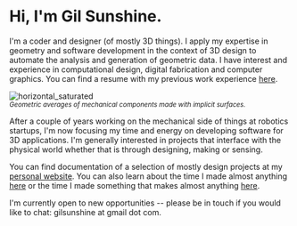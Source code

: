 # Hi, I'm Gil Sunshine. 

I'm a coder and designer (of mostly 3D things). I apply my expertise in geometry and software development in the context of 3D design to automate the analysis and generation of geometric data. I have interest and experience in computational design, digital fabrication and computer graphics. You can find a resume with my previous work experience [here](https://freight.cargo.site/m/Z2270970131166130798621844830858/250322_Gil-Sunshine.pdf).
<br>

![horizontal_saturated](https://github.com/user-attachments/assets/792b88dc-c384-41a9-9c27-279fc03efa47)
<br><sub>*Geometric averages of mechanical components made with implicit surfaces.*<sub>

After a couple of years working on the mechanical side of things at robotics startups, I'm now focusing my time and energy on developing software for 3D applications. I'm generally interested in projects that interface with the physical world whether that is through designing, making or sensing.

You can find documentation of a selection of mostly design projects at my [personal website](https://www.gilsunshine.com). You can also learn about the time I made almost anything [here](https://fab.cba.mit.edu/classes/863.20/Architecture/people/GilSunshine/index.html) or the time I made something that makes almost anything [here](https://fab.cba.mit.edu/classes/865.21/people/gilsunshine/systems.html).

I'm currently open to new opportunities -- please be in touch if you would like to chat: gilsunshine at gmail dot com.
